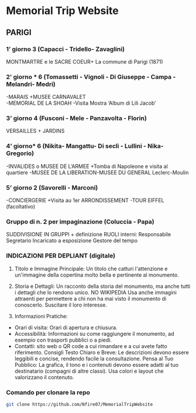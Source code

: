 # Memorial Trip Website

## PARIGI

### 1’ giorno 3 (Capacci - Tridello- Zavaglini)
MONTMARTRE e le SACRE COEUR+ La commune di Parigi (1871)

### 2’ giorno * 6 (Tomassetti - Vignoli  - Di Giuseppe - Campa - Melandri- Medri) 
-MARAIS +MUSEE CARNAVALET  
-MEMORIAL DE LA SHOAH
-Visita Mostra ‘Album di Lili Jacob’

### 3’ giorno 4 (Fusconi - Mele - Panzavolta - Florin)
VERSAILLES + JARDINS 

### 4’ giorno* 6 (Nikita- Mangattu- Di seclì - Lullini - Nika- Gregorio)
-INVALIDES o MUSEE DE L’ARMEE +Tomba di Napoleone e visita al quartiere
-MUSEE DE LA LIBERATION-MUSEE DU GENERAL Leclerc-Moulin

### 5’ giorno 2 (Savorelli - Marconi)
-CONCIERGERIE +Visita au 1er ARRONDISSEMENT
-TOUR EIFFEL (facoltativo)

### Gruppo di n. 2 per impaginazione (Coluccia - Papa)

SUDDIVISIONE IN GRUPPI + definizione RUOLI interni:
Responsabile 
Segretario
Incaricato a esposizione
Gestore del tempo

### INDICAZIONI PER DEPLIANT (digitale)

1. Titolo e Immagine Principale:
Un titolo che catturi l'attenzione e un'immagine della copertina molto bella e pertinente al monumento. 
2. Storia e Dettagli:
Un racconto della storia del monumento, ma anche tutti i dettagli che lo rendono unico. NO WIKIPEDIA
Usa anche immagini attraenti per permettere a chi non ha mai visto il monumento di conoscerlo. Suscitare il loro interesse.

3. Informazioni Pratiche:
- Orari di visita: Orari di apertura e chiusura. 
- Accessibilità: Informazioni su come raggiungere il monumento, ad esempio con trasporti pubblici o a piedi. 
- Contatti: sito web o QR code a cui rimandare e a cui avete fatto riferimento.
Consigli 
Testo Chiaro e Breve:
Le descrizioni devono essere leggibili e concise, rendendo facile la consultazione. 
Pensa al Tuo Pubblico:
La grafica, il tono e i contenuti devono essere adatti al tuo destinatario (compagni di altre classi). 
Usa colori e layout che valorizzano il contenuto. 

### Comando per clonare la repo
```bash
git clone https://github.com/Nfire07/MemorialTripWebsite